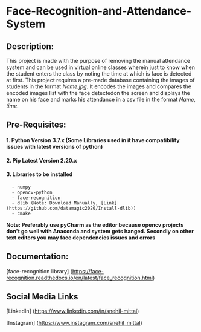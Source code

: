 # Face-Recognition-and-Attendance-System

## Description:

This project is made with the purpose of removing the manual attendance system and can be used in virtual online classes wherein just to know when the student enters the class by noting the time at which is face is detected at first. This project requires a pre-made database containing the images of students in the format _Name.jpg_. It encodes the images and compares the encoded images list with the face detectedon the screen and displays the name on his face and marks his attendance in a csv file in the format _Name, time_.

## Pre-Requisites:

#### 1. **Python Version 3.7.x** (Some Libraries used in it have compatibility issues with latest versions of python)

#### 2. **Pip Latest Version 2.20.x**

#### 3. **Libraries to be installed**

      - numpy
      - opencv-python
      - face-recognition
      - dlib (Note: Download Manually, [Link](https://github.com/datamagic2020/Install-dlib))
      - cmake

**Note: Preferably use pyCharm as the editor because opencv projects don't go well with Anaconda and system gets hanged. Secondly on other text editors you may face dependencies issues and errors**

## Documentation:

[face-recognition library] (https://face-recognition.readthedocs.io/en/latest/face_recognition.html)

## Social Media Links

[LinkedIn] (https://www.linkedin.com/in/snehil-mittal)

[Instagram] (https://www.instagram.com/snehil_mittal)
